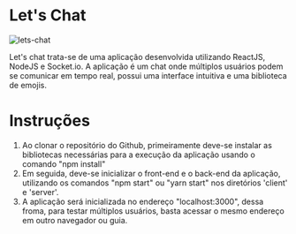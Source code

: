 # Let's Chat

![lets-chat](https://user-images.githubusercontent.com/44988043/161760951-381f6b81-4a43-4e2e-bb52-03475342b6d5.png)

<p>
  Let's chat trata-se de uma aplicação desenvolvida utilizando ReactJS, NodeJS e Socket.io. A aplicação é um chat onde múltiplos usuários podem se comunicar em tempo real,
  possui uma interface intuitiva e uma biblioteca de emojis.
</p>

##

# Instruções
<ol>
  <li>Ao clonar o repositório do Github, primeiramente deve-se instalar as bibliotecas necessárias para a execução da aplicação usando o comando "npm install"</li>
  <li>Em seguida, deve-se inicializar o front-end e o back-end da aplicação, utilizando os comandos "npm start" ou "yarn start" nos diretórios 'client' e 'server'.</li>
  <li>A aplicação será inicializada no endereço "localhost:3000", dessa froma, para testar múltiplos usuários, basta acessar o mesmo endereço em outro navegador ou guia.</li>
</ol>
